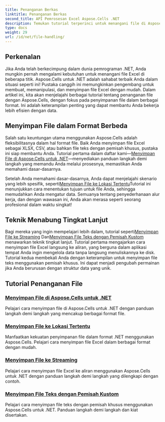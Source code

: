 ```yaml
---
title: Penanganan Berkas
linktitle: Penanganan Berkas
second_title: API Pemrosesan Excel Aspose.Cells .NET
description: Temukan tutorial terperinci untuk menangani file di Aspose.Cells untuk .NET, termasuk menyimpan ke berbagai format, lokasi, dan pemisah khusus.
type: docs
weight: 29
url: /id/net/file-handling/
---
```

## Perkenalan

Jika Anda telah berkecimpung dalam dunia pemrograman .NET, Anda mungkin pernah mengalami kebutuhan untuk menangani file Excel di beberapa titik. Aspose.Cells untuk .NET adalah sahabat terbaik Anda dalam situasi seperti ini! Pustaka canggih ini memungkinkan pengembang untuk membuat, memanipulasi, dan menyimpan file Excel dengan mudah. Dalam artikel ini, kita akan menjelajahi berbagai tutorial tentang penanganan file dengan Aspose.Cells, dengan fokus pada penyimpanan file dalam berbagai format. Ini adalah keterampilan penting yang dapat membantu Anda bekerja lebih efisien dengan data.

## Menyimpan File dalam Format Berbeda
Salah satu keuntungan utama menggunakan Aspose.Cells adalah fleksibilitasnya dalam hal format file. Baik Anda menyimpan file Excel sebagai XLSX, CSV, atau bahkan file teks dengan pemisah khusus, pustaka ini siap membantu Anda. Tutorial pertama dalam daftar kami—[Menyimpan File di Aspose.Cells untuk .NET](./file-saving-files-in-aspose-cells-for-net/)—menyediakan panduan langkah demi langkah yang memandu Anda melalui prosesnya, memastikan Anda memahami dasar-dasarnya.

Setelah Anda memahami dasar-dasarnya, Anda dapat menjelajahi skenario yang lebih spesifik, seperti[Menyimpan File ke Lokasi Tertentu](./file-saving-file-to-some-location/)Tutorial ini menunjukkan cara menentukan tujuan untuk file Anda, sehingga memudahkan Anda mengatur data. Semuanya tentang penyederhanaan alur kerja, dan dengan wawasan ini, Anda akan merasa seperti seorang profesional dalam waktu singkat!

## Teknik Menabung Tingkat Lanjut
 Bagi mereka yang ingin mempelajari lebih dalam, tutorial seperti[Menyimpan File ke Streaming](./file-saving-file-to-stream/) Dan[Menyimpan File Teks dengan Pemisah Kustom](./file-saving-text-file-with-custom-separator/) menawarkan teknik tingkat lanjut. Tutorial pertama mengajarkan cara menyimpan file Excel langsung ke aliran, yang berguna dalam aplikasi tempat Anda ingin mengelola data tanpa langsung menuliskannya ke disk. Tutorial kedua membekali Anda dengan keterampilan untuk menyimpan file teks menggunakan pemisah khusus. Ini dapat menjadi pengubah permainan jika Anda berurusan dengan struktur data yang unik.

## Tutorial Penanganan File
### [Menyimpan File di Aspose.Cells untuk .NET](./file-saving-files-in-aspose-cells-for-net/)
Pelajari cara menyimpan file di Aspose.Cells untuk .NET dengan panduan langkah demi langkah yang mencakup berbagai format file.
### [Menyimpan File ke Lokasi Tertentu](./file-saving-file-to-some-location/)
Manfaatkan kekuatan penyimpanan file dalam format .NET menggunakan Aspose.Cells. Pelajari cara menyimpan file Excel dalam berbagai format dengan mudah.
### [Menyimpan File ke Streaming](./file-saving-file-to-stream/)
Pelajari cara menyimpan file Excel ke aliran menggunakan Aspose.Cells untuk .NET dengan panduan langkah demi langkah yang dilengkapi dengan contoh.
### [Menyimpan File Teks dengan Pemisah Kustom](./file-saving-text-file-with-custom-separator/)
Pelajari cara menyimpan file teks dengan pemisah khusus menggunakan Aspose.Cells untuk .NET. Panduan langkah demi langkah dan kiat disertakan.
